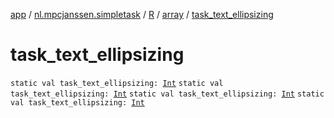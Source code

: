 [app](../../../index.md) / [nl.mpcjanssen.simpletask](../../index.md) / [R](../index.md) / [array](index.md) / [task_text_ellipsizing](.)

# task_text_ellipsizing

`static val task_text_ellipsizing: `[`Int`](https://kotlinlang.org/api/latest/jvm/stdlib/kotlin/-int/index.html)
`static val task_text_ellipsizing: `[`Int`](https://kotlinlang.org/api/latest/jvm/stdlib/kotlin/-int/index.html)
`static val task_text_ellipsizing: `[`Int`](https://kotlinlang.org/api/latest/jvm/stdlib/kotlin/-int/index.html)
`static val task_text_ellipsizing: `[`Int`](https://kotlinlang.org/api/latest/jvm/stdlib/kotlin/-int/index.html)